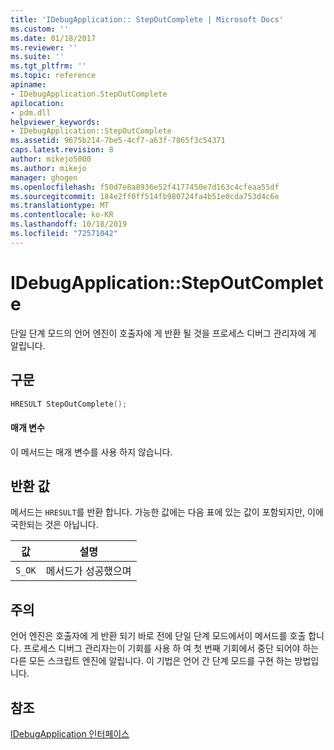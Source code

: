 ```yaml
---
title: 'IDebugApplication:: StepOutComplete | Microsoft Docs'
ms.custom: ''
ms.date: 01/18/2017
ms.reviewer: ''
ms.suite: ''
ms.tgt_pltfrm: ''
ms.topic: reference
apiname:
- IDebugApplication.StepOutComplete
apilocation:
- pdm.dll
helpviewer_keywords:
- IDebugApplication::StepOutComplete
ms.assetid: 9675b214-7be5-4cf7-a63f-7865f3c54371
caps.latest.revision: 8
author: mikejo5000
ms.author: mikejo
manager: ghogen
ms.openlocfilehash: f50d7e8a8936e52f4177450e7d163c4cfeaa55df
ms.sourcegitcommit: 184e2ff0ff514fb980724fa4b51e0cda753d4c6e
ms.translationtype: MT
ms.contentlocale: ko-KR
ms.lasthandoff: 10/18/2019
ms.locfileid: "72571042"
---
```

# <a name="idebugapplicationstepoutcomplete"></a>IDebugApplication::StepOutComplete
단일 단계 모드의 언어 엔진이 호출자에 게 반환 될 것을 프로세스 디버그 관리자에 게 알립니다.  
  
## <a name="syntax"></a>구문  
  
```cpp
HRESULT StepOutComplete();  
```  
  
#### <a name="parameters"></a>매개 변수  
 이 메서드는 매개 변수를 사용 하지 않습니다.  
  
## <a name="return-value"></a>반환 값  
 메서드는 `HRESULT`를 반환 합니다. 가능한 값에는 다음 표에 있는 값이 포함되지만, 이에 국한되는 것은 아닙니다.  
  
|값|설명|  
|-----------|-----------------|  
|`S_OK`|메서드가 성공했으며|  
  
## <a name="remarks"></a>주의  
 언어 엔진은 호출자에 게 반환 되기 바로 전에 단일 단계 모드에서이 메서드를 호출 합니다. 프로세스 디버그 관리자는이 기회를 사용 하 여 첫 번째 기회에서 중단 되어야 하는 다른 모든 스크립트 엔진에 알립니다. 이 기법은 언어 간 단계 모드를 구현 하는 방법입니다.  
  
## <a name="see-also"></a>참조  
 [IDebugApplication 인터페이스](../../winscript/reference/idebugapplication-interface.md)